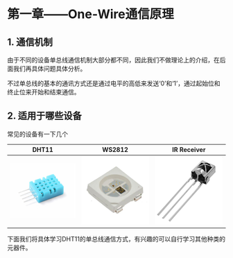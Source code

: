 # 第一章——One-Wire通信原理

## 1. 通信机制
由于不同的设备单总线通信机制大部分都不同，因此我们不做理论上的介绍，在后面我们再具体问题具体分析。

不过单总线的基本的通讯方式还是通过电平的高低来发送‘0’和‘1’，通过起始位和终止位来开始和结束通信。

## 2. 适用于哪些设备
常见的设备有一下几个

|                              DHT11                               |                              WS2812                               |                              IR Receiver                               |
| :--------------------------------------------------------------: | :---------------------------------------------------------------: | :--------------------------------------------------------------------: |
| ![DHT11](../../../images/通信专题/串口通信/One-Wire/3.1.1-1.png) | ![WS2812](../../../images/通信专题/串口通信/One-Wire/3.1.1-2.png) | ![IR Receiver](../../../images/通信专题/串口通信/One-Wire/3.1.1-3.png) |

下面我们将具体学习DHT11的单总线通信方式，有兴趣的可以自行学习其他种类的元器件。